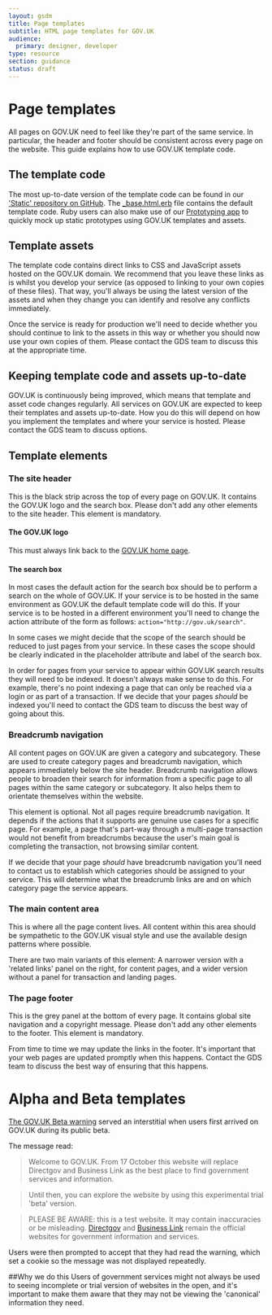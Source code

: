 ```yaml
---
layout: gsdm
title: Page templates
subtitle: HTML page templates for GOV.UK
audience:
  primary: designer, developer
type: resource
section: guidance
status: draft
---
```

    
# Page templates

All pages on GOV.UK need to feel like they're part of the same service.
In particular, the header and footer should be consistent across every page on the website.
This guide explains how to use GOV.UK template code.

## The template code

The most up-to-date version of the template code can be found in our ['Static' repository on GitHub](https://github.com/alphagov/static/tree/master/app/views/root). The [_base.html.erb](https://github.com/alphagov/static/blob/master/app/views/root/_base.html.erb) file contains the default template code. Ruby users can also make use of our [Prototyping app](https://github.com/alphagov/prototyping) to quickly mock up static prototypes using GOV.UK templates and assets.

## Template assets

The template code contains direct links to CSS and JavaScript assets hosted on the GOV.UK domain. We recommend that you leave these links as is whilst you develop your service (as opposed to linking to your own copies of these files). That way, you'll always be using the latest version of the assets and when they change you can identify and resolve any conflicts immediately.

Once the service is ready for production we'll need to decide whether you should continue to link to the assets in this way or whether you should now use your own copies of them. Please contact the GDS team to discuss this at the appropriate time.

## Keeping template code and assets up-to-date

GOV.UK is continuously being improved, which means that template and asset code changes regularly. All services on GOV.UK are expected to keep their templates and assets up-to-date. How you do this will depend on how you implement the templates and where your service is hosted. Please contact the GDS team to discuss options.

## Template elements

### The site header

This is the black strip across the top of every page on GOV.UK.
It contains the GOV.UK logo and the search box.
Please don't add any other elements to the site header.
This element is mandatory.

#### The GOV.UK logo

This must always link back to the [GOV.UK home page](http://gov.uk).

#### The search box

In most cases the default action for the search box should be to perform a search on the whole of GOV.UK.
If your service is to be hosted in the same environment as GOV.UK the default template code will do this.
If your service is to be hosted in a different environment you'll need to change the action attribute of the form as follows: `action="http://gov.uk/search"`.

In some cases we might decide that the scope of the search should be reduced to just pages from your service. In these cases the scope should be clearly indicated in the placeholder attribute and label of the search box.

In order for pages from your service to appear within GOV.UK search results they will need to be indexed. It doesn't always make sense to do this. For example, there's no point indexing a page that can only be reached via a login or as part of a transaction. If we decide that your pages *should* be indexed you'll need to contact the GDS team to discuss the best way of going about this.

### Breadcrumb navigation

All content pages on GOV.UK are given a category and subcategory. These are used to create category pages and breadcrumb navigation, which appears immediately below the site header. Breadcrumb navigation allows people to broaden their search for information from a specific page to all pages within the same category or subcategory. It also helps them to orientate themselves within the website.

This element is optional. Not all pages require breadcrumb navigation. It depends if the actions that it supports are genuine use cases for a specific page. For example, a page that's part-way through a multi-page transaction would not benefit from breadcrumbs because the user's main goal is completing the transaction, not browsing similar content.

If we decide that your page *should* have breadcrumb navigation you'll need to contact us to establish which categories should be assigned to your service. This will determine what the breadcrumb links are and on which category page the service appears.

### The main content area

This is where all the page content lives.
All content within this area should be sympathetic to the GOV.UK visual style and use the available design patterns where possible.

There are two main variants of this element: A narrower version with a 'related links' panel on the right, for content pages, and a wider version without a panel for transaction and landing pages.

### The page footer

This is the grey panel at the bottom of every page.
It contains global site navigation and a copyright message.
Please don't add any other elements to the footer.
This element is mandatory.

From time to time we may update the links in the footer. It's important that your web pages are updated promptly when this happens. Contact the GDS team to discuss the best way of ensuring that this happens.



# Alpha and Beta templates

[The GOV.UK Beta warning](https://github.com/alphagov/static/blob/master/app/assets/javascripts/welcome.js) served an interstitial when users first arrived on GOV.UK during its public beta.

The message read:

>Welcome to GOV.UK. From 17 October this website will replace Directgov and Business Link as the best place to find government services and information.  

>Until then, you can explore the website by using this experimental trial 'beta' version.

>PLEASE BE AWARE: this is a test website. It may contain inaccuracies or be misleading. <a href='http://www.direct.gov.uk'>Directgov</a> and <a href='http://businesslink.gov.uk'>Business Link</a> remain the official websites for government information and services.

Users were then prompted to accept that they had read the warning, which set a cookie so the message was not displayed repeatedly. 

##Why we do this
Users of government services might not always be used to seeing incomplete or trial version of websites in the open, and it's important to make them aware that they may not be viewing the 'canonical' information they need.
